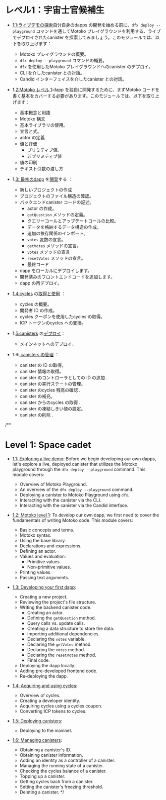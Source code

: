 # レベル1：宇宙士官候補生

- [1.1:ライブデモの探索](1.1-live-demo.md)自分自身のdapps の開発を始める前に、`dfx deploy --playground` コマンドを通してMotoko プレイグラウンドを利用する、ライブでデプロイされたcanister を探索してみましょう。このモジュールでは、以下を取り上げます：
  
  - Motoko プレイグラウンドの概要。
  - `dfx deploy --playground` コマンドの概要。
  - `dfx` を使用したMotoko プレイグラウンドへのcanister のデプロイ。
  - CLI を介したcanister との対話。
  - Candid インターフェイスを介したcanister との対話。

- 1\.[2:Motoko レベル 1](1.2-motoko-lvl1.md):dapp を独自に開発するために、まずMotoko コードを書く基本をカバーする必要があります。このモジュールでは、以下を取り上げます：
  
  - 基本概念と用語
  - Motoko 構文
  - 基本ライブラリの使用。
  - 宣言と式。
  - actor の定義
  - 値と評価
    - プリミティブ値。
    - 非プリミティブ値
  - 値の印刷
  - テキスト引数の渡し方

- 1\.[3: 最初のdapp](1.3-first-dapp.md) を[開発](1.3-first-dapp.md)する ：
  
  - 新しいプロジェクトの作成
  - プロジェクトのファイル構造の確認。
  - バックエンドcanister コードの記述。
    - actor の作成。
    - `getQuestion` メソッドの定義。
    - クエリーコールとアップデートコールの比較。
    - データを格納するデータ構造の作成。
    - 追加の依存関係のインポート。
    - `votes` 変数の宣言。
    - `getVotes` メソッドの宣言。
    - `votes` メソッドの宣言
    - `resetVotes` メソッドの宣言。
    - 最終コード
  - dapp をローカルにデプロイします。
  - 開発済みのフロントエンドコードを追加します。
  - dapp の再デプロイ。

- [1.4:cycles](1.4-using-cycles.md) の[取得と使用](1.4-using-cycles.md) ：
  
  - cycles の概要。
  - 開発者 ID の作成。
  - cycles クーポンを使用したcycles の取得。
  - ICP トークンのcycles への変換。

- 1\.[5:canisters](1.5-deploying-canisters.md) の[デプロイ](1.5-deploying-canisters.md)：
  
  - メインネットへのデプロイ。

- 1.6:[ canisters の](1.6-managing-canisters.md)[管理](1.6-managing-canisters.md) ：
  
  - canister の ID の取得。
  - canister 情報の取得。
  - canister のコントローラとしての ID の追加 .
  - canister の実行ステートの管理。
  - canister のcycles 残高の確認 .
  - canister の補充。
  - canister からのcycles の取得 .
  - canister の凍結しきい値の設定。
  - canister の削除 .

/**
# Level 1: Space cadet 

- [1.1: Exploring a live demo](1.1-live-demo.md): Before we begin developing our own dapps, let's explore a live, deployed canister that utilizes the Motoko playground through the `dfx deploy --playground` command. This module covers:
    - Overview of Motoko Playground.
    - An overview of the `dfx deploy --playground` command.
    - Deploying a canister to Motoko Playground using `dfx`.
    - Interacting with the canister via the CLI.
    - Interacting with the canister via the Candid interface.

- [1.2: Motoko level 1](1.2-motoko-lvl1.md): To develop our own dapp, we first need to cover the fundamentals of writing Motoko code. This module covers:
    - Basic concepts and terms.
    - Motoko syntax.
    - Using the base library.
    - Declarations and expressions.
    - Defining an actor.
    - Values and evaluation:
        - Primitive values.
        - Non-primitive values.
    - Printing values.
    - Passing text arguments.

- [1.3: Developing your first dapp](1.3-first-dapp.md): 
    - Creating a new project.
    - Reviewing the project's file structure.
    - Writing the backend canister code.
        - Creating an actor.
        - Defining the `getQuestion` method.
        - Query calls vs. update calls.
        - Creating a data structure to store the data.
        - Importing additional dependencies.
        - Declaring the `votes` variable.
        - Declaring the `getVotes` method.
        - Declaring the `votes` method.
        - Declaring the `resetVotes`  method.
        - Final code.
    - Deploying the dapp locally.
    - Adding pre-developed frontend code.
    - Re-deploying the dapp.

- [1.4: Acquiring and using cycles](1.4-using-cycles.md): 
    - Overview of cycles.
    - Creating a developer identity.
    - Acquiring cycles using a cycles coupon.
    - Converting ICP tokens to cycles.

- [1.5: Deploying canisters](1.5-deploying-canisters.md): 
    - Deploying to the mainnet.

- [1.6: Managing canisters](1.6-managing-canisters.md): 
    - Obtaining a canister's ID.
    - Obtaining canister information.
    - Adding an identity as a controller of a canister.
    - Managing the running state of a canister.
    - Checking the cycles balance of a canister.
    - Topping up a canister.
    - Getting cycles back from a canister.
    - Setting the canister's freezing threshold.
    - Deleting a canister.
*/